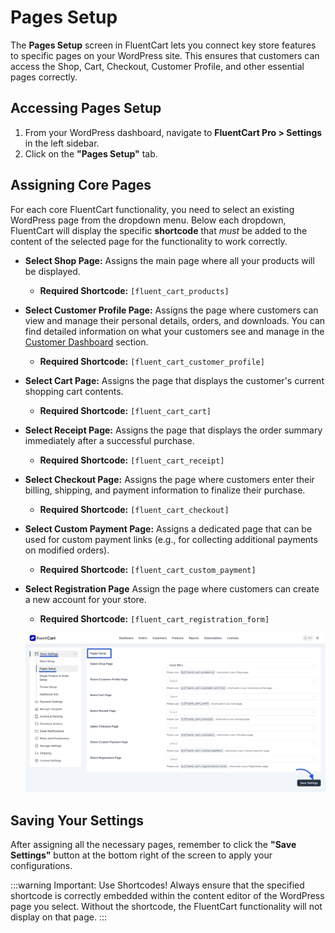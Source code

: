  # Pages Setup

The **Pages Setup** screen in FluentCart lets you connect key store features to specific pages on your WordPress site. This ensures that customers can access the Shop, Cart, Checkout, Customer Profile, and other essential pages correctly.

## Accessing Pages Setup

1.  From your WordPress dashboard, navigate to **FluentCart Pro > Settings** in the left sidebar.
2.  Click on the **"Pages Setup"** tab.

## Assigning Core Pages

For each core FluentCart functionality, you need to select an existing WordPress page from the dropdown menu. Below each dropdown, FluentCart will display the specific **shortcode** that *must* be added to the content of the selected page for the functionality to work correctly.

* **Select Shop Page:** Assigns the main page where all your products will be displayed.
    * **Required Shortcode:** `[fluent_cart_products]`
* **Select Customer Profile Page:** Assigns the page where customers can view and manage their personal details, orders, and downloads. You can find detailed information on what your customers see and manage in the [Customer Dashboard](/guide/customer-dashboard/index) section.
    * **Required Shortcode:** `[fluent_cart_customer_profile]`
* **Select Cart Page:** Assigns the page that displays the customer's current shopping cart contents.
    * **Required Shortcode:** `[fluent_cart_cart]`
* **Select Receipt Page:** Assigns the page that displays the order summary immediately after a successful purchase.
    * **Required Shortcode:** `[fluent_cart_receipt]`
* **Select Checkout Page:** Assigns the page where customers enter their billing, shipping, and payment information to finalize their purchase.
    * **Required Shortcode:** `[fluent_cart_checkout]`
* **Select Custom Payment Page:** Assigns a dedicated page that can be used for custom payment links (e.g., for collecting additional payments on modified orders).
    * **Required Shortcode:** `[fluent_cart_custom_payment]`
* **Select Registration Page** Assign the page where customers can create a new account for your store.
    * **Required Shortcode:** `[fluent_cart_registration_form]`

    ![Screenshot of Pages Setup Tab](/guide/public/images/settings-configuration/pages-setup/pages-setup.png)

## Saving Your Settings

After assigning all the necessary pages, remember to click the **"Save Settings"** button at the bottom right of the screen to apply your configurations.

:::warning Important: Use Shortcodes!
Always ensure that the specified shortcode is correctly embedded within the content editor of the WordPress page you select. Without the shortcode, the FluentCart functionality will not display on that page.
:::

